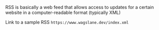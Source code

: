 RSS is basically a web feed that allows access to updates for a certain website in a computer-readable format (typically XML)

Link to a sample RSS `https://www.wagslane.dev/index.xml`
